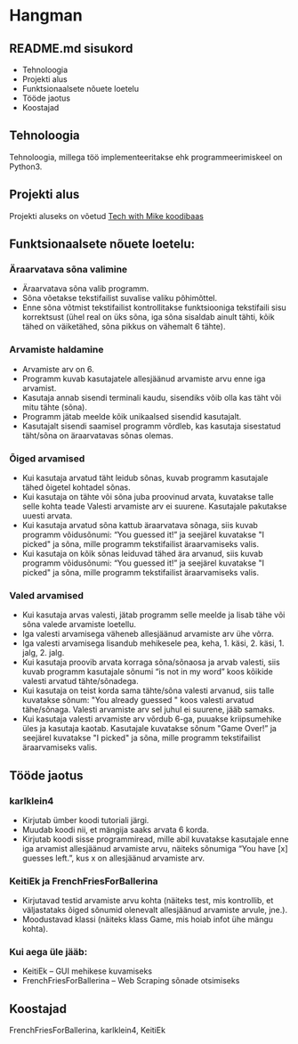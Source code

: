 # Hangman

## README.md sisukord

- Tehnoloogia
- Projekti alus
- Funktsionaalsete nõuete loetelu
- Tööde jaotus
- Koostajad

## Tehnoloogia

Tehnoloogia, millega töö implementeeritakse ehk programmeerimiskeel on Python3.

## Projekti alus

Projekti aluseks on võetud [Tech with Mike koodibaas](https://www.mrmichaelsclass.com/python-programming/python-projects/hangman)

## Funktsionaalsete nõuete loetelu:

### Äraarvatava sõna valimine

- Äraarvatava sõna valib programm.
- Sõna võetakse tekstifailist suvalise valiku põhimõttel.
- Enne sõna võtmist tekstifailist kontrollitakse funktsiooniga tekstifaili sisu korrektsust (ühel real on üks sõna, iga sõna sisaldab ainult tähti, kõik tähed on väiketähed, sõna pikkus on vähemalt 6 tähte).

### Arvamiste haldamine

- Arvamiste arv on 6.
- Programm kuvab kasutajatele allesjäänud arvamiste arvu enne iga arvamist.
- Kasutaja annab sisendi terminali kaudu, sisendiks võib olla kas täht või mitu tähte (sõna).
- Programm jätab meelde kõik unikaalsed sisendid kasutajalt.
- Kasutajalt sisendi saamisel programm võrdleb, kas kasutaja sisestatud täht/sõna on äraarvatavas sõnas olemas.

### Õiged arvamised

- Kui kasutaja arvatud täht leidub sõnas, kuvab programm kasutajale tähed õigetel kohtadel sõnas.
- Kui kasutaja on tähte või sõna juba proovinud arvata, kuvatakse talle selle kohta teade Valesti arvamiste arv ei suurene. Kasutajale pakutakse uuesti arvata.
- Kui kasutaja arvatud sõna kattub äraarvatava sõnaga, siis kuvab programm võidusõnumi: “You guessed it!” ja seejärel kuvatakse "I picked" ja sõna, mille programm tekstifailist äraarvamiseks valis.
- Kui kasutaja on kõik sõnas leiduvad tähed ära arvanud, siis kuvab programm võidusõnumi: “You guessed it!” ja seejärel kuvatakse "I picked" ja sõna, mille programm tekstifailist äraarvamiseks valis.

### Valed arvamised

- Kui kasutaja arvas valesti, jätab programm selle meelde ja lisab tähe või sõna valede arvamiste loetellu.
- Iga valesti arvamisega väheneb allesjäänud arvamiste arv ühe võrra.
- Iga valesti arvamisega lisandub mehikesele pea, keha, 1. käsi, 2. käsi, 1. jalg, 2. jalg.
- Kui kasutaja proovib arvata korraga sõna/sõnaosa ja arvab valesti, siis kuvab programm kasutajale sõnumi “is not in my word” koos kõikide valesti arvatud tähte/sõnadega.
- Kui kasutaja on teist korda sama tähte/sõna valesti arvanud, siis talle kuvatakse sõnum: "You already guessed " koos valesti arvatud tähe/sõnaga. Valesti arvamiste arv sel juhul ei suurene, jääb samaks.
- Kui kasutaja valesti arvamiste arv võrdub 6-ga, puuakse kriipsumehike üles ja kasutaja kaotab. Kasutajale kuvatakse sõnum "Game Over!” ja seejärel kuvatakse "I picked" ja sõna, mille programm tekstifailist äraarvamiseks valis.

## Tööde jaotus

### karlklein4

- Kirjutab ümber koodi tutoriali järgi.
- Muudab koodi nii, et mängija saaks arvata 6 korda.
- Kirjutab koodi sisse programmiread, mille abil kuvatakse kasutajale enne iga arvamist allesjäänud arvamiste arvu, näiteks sõnumiga “You have [x] guesses left.”, kus x on allesjäänud arvamiste arv.

### KeitiEk ja FrenchFriesForBallerina

- Kirjutavad testid arvamiste arvu kohta (näiteks test, mis kontrollib, et väljastataks õiged sõnumid olenevalt allesjäänud arvamiste arvule, jne.).
- Moodustavad klassi (näiteks klass Game, mis hoiab infot ühe mängu kohta).

### Kui aega üle jääb:

- KeitiEk – GUI mehikese kuvamiseks
- FrenchFriesForBallerina – Web Scraping sõnade otsimiseks

## Koostajad

FrenchFriesForBallerina, karlklein4, KeitiEk
